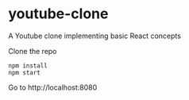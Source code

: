 # youtube-clone
A Youtube clone implementing basic React concepts

Clone the repo
``` 
npm install
npm start
```
Go to http://localhost:8080

